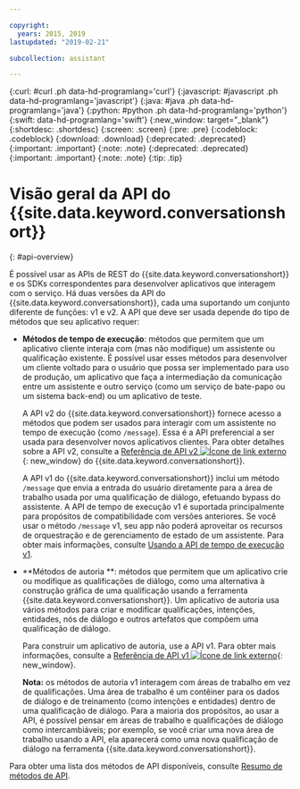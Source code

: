 ```yaml
---

copyright:
  years: 2015, 2019
lastupdated: "2019-02-21"

subcollection: assistant

---
```


{:curl: #curl .ph data-hd-programlang='curl'}
{:javascript: #javascript .ph data-hd-programlang='javascript'}
{:java: #java .ph data-hd-programlang='java'}
{:python: #python .ph data-hd-programlang='python'}
{:swift: data-hd-programlang='swift'}
{:new_window: target="_blank"}
{:shortdesc: .shortdesc}
{:screen: .screen}
{:pre: .pre}
{:codeblock: .codeblock}
{:download: .download}
{:deprecated: .deprecated}
{:important: .important}
{:note: .note}
{:deprecated: .deprecated}
{:important: .important}
{:note: .note}
{:tip: .tip}

# Visão geral da API do {{site.data.keyword.conversationshort}}
{: #api-overview}

É possível usar as APIs de REST do {{site.data.keyword.conversationshort}} e os SDKs correspondentes para desenvolver aplicativos que interagem com o serviço. Há duas versões da API do {{site.data.keyword.conversationshort}}, cada uma suportando um conjunto diferente de funções: v1 e v2. A API que deve ser usada depende do tipo de métodos que seu aplicativo requer:

- **Métodos de tempo de execução**: métodos que permitem que um aplicativo cliente interaja com (mas não modifique) um assistente ou qualificação existente. É possível usar esses métodos para desenvolver um cliente voltado para o usuário que possa ser implementado para uso de produção, um aplicativo que faça a intermediação da comunicação entre um assistente e outro serviço (como um serviço de bate-papo ou um sistema back-end) ou um aplicativo de teste.

  A API v2 do {{site.data.keyword.conversationshort}} fornece acesso a métodos que podem ser usados para interagir com um assistente no tempo de execução (como `/message`). Essa é a API preferencial a ser usada para desenvolver novos aplicativos clientes. Para obter detalhes sobre a API v2, consulte a [Referência de API v2 ![Ícone de link externo](../../icons/launch-glyph.svg "Ícone de link externo")](https://{DomainName}/apidocs/assistant-v2){: new_window} do {{site.data.keyword.conversationshort}}.

  A API v1 do {{site.data.keyword.conversationshort}} inclui um método `/message` que envia a entrada do usuário diretamente para a área de trabalho usada por uma qualificação de diálogo, efetuando bypass do assistente. A API de tempo de execução v1 é suportada principalmente para propósitos de compatibilidade com versões anteriores. Se você usar o método `/message` v1, seu app não poderá aproveitar os recursos de orquestração e de gerenciamento de estado de um assistente. Para obter mais informações, consulte [Usando a API de tempo de execução v1](/docs/services/assistant?topic=assistant-api-client#v1-api).

- **Métodos de autoria **: métodos que permitem que um aplicativo crie ou modifique as qualificações de diálogo, como uma alternativa à construção gráfica de uma qualificação usando a ferramenta {{site.data.keyword.conversationshort}}. Um aplicativo de autoria usa vários métodos para criar e modificar qualificações, intenções, entidades, nós de diálogo e outros artefatos que compõem uma qualificação de diálogo.

  Para construir um aplicativo de autoria, use a API v1. Para obter mais informações, consulte a [Referência de API v1 ![Ícone de link externo](../../icons/launch-glyph.svg "Ícone de link externo")](https://{DomainName}/apidocs/assistant){: new_window}.

  **Nota:** os métodos de autoria v1 interagem com áreas de trabalho em vez de qualificações. Uma área de trabalho é um contêiner para os dados de diálogo e de treinamento (como intenções e entidades) dentro de uma qualificação de diálogo. Para a maioria dos propósitos, ao usar a API, é possível pensar em áreas de trabalho e qualificações de diálogo como intercambiáveis; por exemplo, se você criar uma nova área de trabalho usando a API, ela aparecerá como uma nova qualificação de diálogo na ferramenta {{site.data.keyword.conversationshort}}.

Para obter uma lista dos métodos de API disponíveis, consulte [Resumo de métodos de API](/docs/services/assistant?topic=assistant-api-methods).
